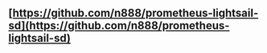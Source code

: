 <head><meta name="google-site-verification" content="4Cwm2RZYxIAhqK1nP7VrfDqh3n1OyNINVAecP80cv4c" /></head>

## [https://github.com/n888/prometheus-lightsail-sd](https://github.com/n888/prometheus-lightsail-sd)
